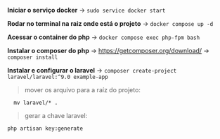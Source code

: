 
**Iniciar o serviço docker**
-> `sudo service docker start`

**Rodar no terminal na raiz onde está o projeto**
-> `docker compose up -d`

**Acessar o container do php**
-> `docker compose exec php-fpm bash`

**Instalar o composer do php**
-> https://getcomposer.org/download/
-> `composer install`

**Instalar e configurar o laravel**
-> `composer create-project laravel/laravel:^9.0 example-app`
 > mover os arquivo para a raíz do projeto:

      mv laravel/* .

> gerar a chave laravel: 

    php artisan key:generate
